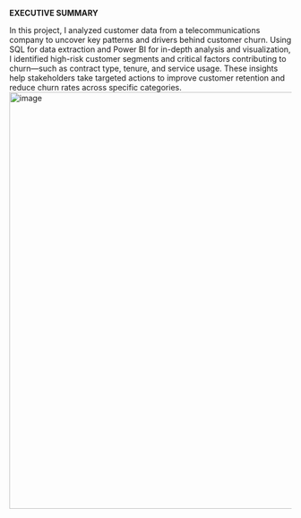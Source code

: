**EXECUTIVE SUMMARY**

In this project, I analyzed customer data from a telecommunications company to uncover key patterns and drivers behind customer churn. Using SQL for data extraction and Power BI for in-depth analysis and visualization, I identified high-risk customer segments and critical factors contributing to churn—such as contract type, tenure, and service usage. These insights help stakeholders take targeted actions to improve customer retention and reduce churn rates across specific categories.
<img width="799" height="744" alt="image" src="https://github.com/user-attachments/assets/62c872b3-d0ae-4ead-a03e-9259be707316" />
